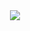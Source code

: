 　<p align="center">
   <img src="https://github.com/user-attachments/assets/a25dc832-4d8d-4a78-a574-ed4e3d8c4509" />
